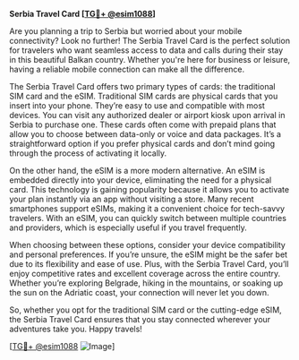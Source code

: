 **Serbia Travel Card [[TG💪+ @esim1088](https://t.me/s/esim1088)]**

Are you planning a trip to Serbia but worried about your mobile connectivity? Look no further! The Serbia Travel Card is the perfect solution for travelers who want seamless access to data and calls during their stay in this beautiful Balkan country. Whether you're here for business or leisure, having a reliable mobile connection can make all the difference.

The Serbia Travel Card offers two primary types of cards: the traditional SIM card and the eSIM. Traditional SIM cards are physical cards that you insert into your phone. They’re easy to use and compatible with most devices. You can visit any authorized dealer or airport kiosk upon arrival in Serbia to purchase one. These cards often come with prepaid plans that allow you to choose between data-only or voice and data packages. It’s a straightforward option if you prefer physical cards and don’t mind going through the process of activating it locally.

On the other hand, the eSIM is a more modern alternative. An eSIM is embedded directly into your device, eliminating the need for a physical card. This technology is gaining popularity because it allows you to activate your plan instantly via an app without visiting a store. Many recent smartphones support eSIMs, making it a convenient choice for tech-savvy travelers. With an eSIM, you can quickly switch between multiple countries and providers, which is especially useful if you travel frequently.

When choosing between these options, consider your device compatibility and personal preferences. If you’re unsure, the eSIM might be the safer bet due to its flexibility and ease of use. Plus, with the Serbia Travel Card, you’ll enjoy competitive rates and excellent coverage across the entire country. Whether you’re exploring Belgrade, hiking in the mountains, or soaking up the sun on the Adriatic coast, your connection will never let you down.

So, whether you opt for the traditional SIM card or the cutting-edge eSIM, the Serbia Travel Card ensures that you stay connected wherever your adventures take you. Happy travels!

[[TG💪+ @esim1088](https://t.me/s/esim1088) ![Image](https://i.postimg.cc/Y0z9fWf4/image.png)]